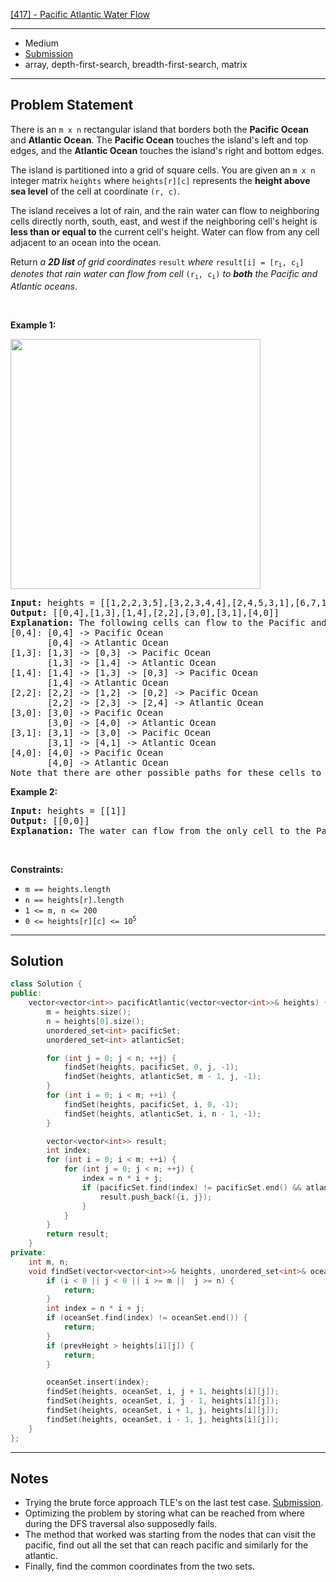 [[417] - Pacific Atlantic Water Flow](https://leetcode.com/problems/pacific-atlantic-water-flow)

---

- Medium
- [Submission](https://leetcode.com/problems/pacific-atlantic-water-flow/submissions/1000385086/)
- array, depth-first-search, breadth-first-search, matrix

---

## Problem Statement

<p>There is an <code>m x n</code> rectangular island that borders both the <strong>Pacific Ocean</strong> and <strong>Atlantic Ocean</strong>. The <strong>Pacific Ocean</strong> touches the island&#39;s left and top edges, and the <strong>Atlantic Ocean</strong> touches the island&#39;s right and bottom edges.</p>

<p>The island is partitioned into a grid of square cells. You are given an <code>m x n</code> integer matrix <code>heights</code> where <code>heights[r][c]</code> represents the <strong>height above sea level</strong> of the cell at coordinate <code>(r, c)</code>.</p>

<p>The island receives a lot of rain, and the rain water can flow to neighboring cells directly north, south, east, and west if the neighboring cell&#39;s height is <strong>less than or equal to</strong> the current cell&#39;s height. Water can flow from any cell adjacent to an ocean into the ocean.</p>

<p>Return <em>a <strong>2D list</strong> of grid coordinates </em><code>result</code><em> where </em><code>result[i] = [r<sub>i</sub>, c<sub>i</sub>]</code><em> denotes that rain water can flow from cell </em><code>(r<sub>i</sub>, c<sub>i</sub>)</code><em> to <strong>both</strong> the Pacific and Atlantic oceans</em>.</p>

<p>&nbsp;</p>
<p><strong class="example">Example 1:</strong></p>
<img alt="" src="https://assets.leetcode.com/uploads/2021/06/08/waterflow-grid.jpg" style="width: 400px; height: 400px;" />
<pre>
<strong>Input:</strong> heights = [[1,2,2,3,5],[3,2,3,4,4],[2,4,5,3,1],[6,7,1,4,5],[5,1,1,2,4]]
<strong>Output:</strong> [[0,4],[1,3],[1,4],[2,2],[3,0],[3,1],[4,0]]
<strong>Explanation:</strong> The following cells can flow to the Pacific and Atlantic oceans, as shown below:
[0,4]: [0,4] -&gt; Pacific Ocean 
&nbsp;      [0,4] -&gt; Atlantic Ocean
[1,3]: [1,3] -&gt; [0,3] -&gt; Pacific Ocean 
&nbsp;      [1,3] -&gt; [1,4] -&gt; Atlantic Ocean
[1,4]: [1,4] -&gt; [1,3] -&gt; [0,3] -&gt; Pacific Ocean 
&nbsp;      [1,4] -&gt; Atlantic Ocean
[2,2]: [2,2] -&gt; [1,2] -&gt; [0,2] -&gt; Pacific Ocean 
&nbsp;      [2,2] -&gt; [2,3] -&gt; [2,4] -&gt; Atlantic Ocean
[3,0]: [3,0] -&gt; Pacific Ocean 
&nbsp;      [3,0] -&gt; [4,0] -&gt; Atlantic Ocean
[3,1]: [3,1] -&gt; [3,0] -&gt; Pacific Ocean 
&nbsp;      [3,1] -&gt; [4,1] -&gt; Atlantic Ocean
[4,0]: [4,0] -&gt; Pacific Ocean 
       [4,0] -&gt; Atlantic Ocean
Note that there are other possible paths for these cells to flow to the Pacific and Atlantic oceans.
</pre>

<p><strong class="example">Example 2:</strong></p>

<pre>
<strong>Input:</strong> heights = [[1]]
<strong>Output:</strong> [[0,0]]
<strong>Explanation:</strong> The water can flow from the only cell to the Pacific and Atlantic oceans.
</pre>

<p>&nbsp;</p>
<p><strong>Constraints:</strong></p>

<ul>
	<li><code>m == heights.length</code></li>
	<li><code>n == heights[r].length</code></li>
	<li><code>1 &lt;= m, n &lt;= 200</code></li>
	<li><code>0 &lt;= heights[r][c] &lt;= 10<sup>5</sup></code></li>
</ul>


---

## Solution

```cpp
class Solution {
public:
    vector<vector<int>> pacificAtlantic(vector<vector<int>>& heights) {
        m = heights.size();
        n = heights[0].size();
        unordered_set<int> pacificSet;
        unordered_set<int> atlanticSet;

        for (int j = 0; j < n; ++j) {
            findSet(heights, pacificSet, 0, j, -1);
            findSet(heights, atlanticSet, m - 1, j, -1);
        }
        for (int i = 0; i < m; ++i) {
            findSet(heights, pacificSet, i, 0, -1);
            findSet(heights, atlanticSet, i, n - 1, -1);
        }

        vector<vector<int>> result;
        int index;
        for (int i = 0; i < m; ++i) {
            for (int j = 0; j < n; ++j) {
                index = n * i + j;
                if (pacificSet.find(index) != pacificSet.end() && atlanticSet.find(index) != atlanticSet.end()) {
                    result.push_back({i, j});
                }
            }
        }
        return result;
    }
private:
    int m, n;
    void findSet(vector<vector<int>>& heights, unordered_set<int>& oceanSet, int i, int j, int prevHeight) {
        if (i < 0 || j < 0 || i >= m ||  j >= n) {
            return;
        }
        int index = n * i + j;
        if (oceanSet.find(index) != oceanSet.end()) {
            return;
        }
        if (prevHeight > heights[i][j]) {
            return;
        }

        oceanSet.insert(index);
        findSet(heights, oceanSet, i, j + 1, heights[i][j]);
        findSet(heights, oceanSet, i, j - 1, heights[i][j]);
        findSet(heights, oceanSet, i + 1, j, heights[i][j]);
        findSet(heights, oceanSet, i - 1, j, heights[i][j]);
    }
};
```

---

## Notes

- Trying the brute force approach TLE's on the last test case. [Submission](https://leetcode.com/problems/pacific-atlantic-water-flow/submissions/1000353973/).
- Optimizing the problem by storing what can be reached from where during the DFS traversal also supposedly fails.
- The method that worked was starting from the nodes that can visit the pacific, find out all the set that can reach pacific and similarly for the atlantic.
- Finally, find the common coordinates from the two sets.
